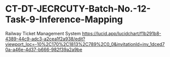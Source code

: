# CT-DT-JECRCUTY-Batch-No.-12-Task-9-Inference-Mapping
Railway Ticket Management System
https://lucid.app/lucidchart/f1b291b8-4389-44c9-adc3-a2cea1f2a938/edit?viewport_loc=-10%2C170%2C1813%2C789%2C0_0&invitationId=inv_1dced70a-a46e-4d37-b666-982f39a2a9be
